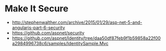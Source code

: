 # Make It Secure

- http://stephenwalther.com/archive/2015/01/29/asp-net-5-and-angularjs-part-6-security
- https://github.com/aspnet/security
- https://github.com/aspnet/Identity/tree/daa50df87feb9f1b59858a22f00a2984996738c6/samples/IdentitySample.Mvc
